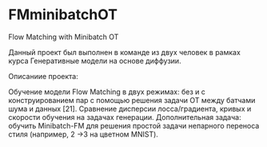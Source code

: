 # FMminibatchOT
Flow Matching with Minibatch OT

Данный проект был выполнен в команде из двух человек в рамках курса Генеративные модели на основе диффузии.

Описаниие проекта:

Обучение модели Flow Matching в двух режимах: без и с конструированием пар
с помощью решения задачи ОТ между батчами шума и данных [21]. Сравнение
дисперсии лосса/градиента, кривых и скорости обучения на задачах генерации.
Дополнительная задача: обучить Minibatch-FM для
решения простой задачи непарного переноса стиля (например, 2 →3 на цветном
MNIST).
